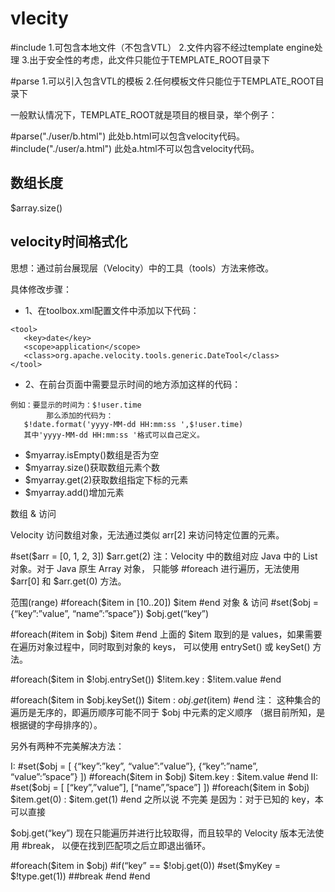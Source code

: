 # vlecity

#include
1.可包含本地文件（不包含VTL）
2.文件内容不经过template engine处理
3.出于安全性的考虑，此文件只能位于TEMPLATE_ROOT目录下

#parse
1.可以引入包含VTL的模板
2.任何模板文件只能位于TEMPLATE_ROOT目录下

一般默认情况下，TEMPLATE_ROOT就是项目的根目录，举个例子：

#parse("./user/b.html") 此处b.html可以包含velocity代码。
#include("./user/a.html") 此处a.html不可以包含velocity代码。

## 数组长度
$array.size()

## velocity时间格式化

思想：通过前台展现层（Velocity）中的工具（tools）方法来修改。

具体修改步骤：

- 1、在toolbox.xml配置文件中添加以下代码：
```
<tool>
   <key>date</key>
   <scope>application</scope>
   <class>org.apache.velocity.tools.generic.DateTool</class>
</tool>
```
- 2、在前台页面中需要显示时间的地方添加这样的代码：
```
例如：要显示的时间为：$!user.time
        那么添加的代码为：
   $!date.format('yyyy-MM-dd HH:mm:ss ',$!user.time)
   其中'yyyy-MM-dd HH:mm:ss '格式可以自己定义。
```


- $myarray.isEmpty()数组是否为空
- $myarray.size()获取数组元素个数
- $myarray.get(2)获取数组指定下标的元素
- $myarray.add()增加元素



数组 & 访问

Velocity 访问数组对象，无法通过类似 arr[2] 来访问特定位置的元素。

#set($arr = [0, 1, 2, 3])
$arr.get(2)
注：Velocity 中的数组对应 Java 中的 List 对象。对于 Java 原生 Array 对象， 只能够 #foreach 进行遍历，无法使用 $arr[0] 和 $arr.get(0) 方法。

范围(range)
#foreach($item in [10..20])
$item
#end
对象 & 访问
#set($obj = {“key”:”value”, “name”:”space”})
$obj.get(“key”)

#foreach(#item in $obj)
$item
#end
上面的 $item 取到的是 values，如果需要在遍历对象过程中，同时取到对象的 keys， 可以使用 entrySet() 或 keySet() 方法。

#foreach($item in $!obj.entrySet())
$!item.key : $!item.value
#end

#foreach($item in $obj.keySet())
$item : $obj.get($item)
#end
注： 这种集合的遍历是无序的，即遍历顺序可能不同于 $obj 中元素的定义顺序 （据目前所知，是根据键的字母排序的）。

另外有两种不完美解决方法：

I:
#set($obj = [
{“key”:”key”, “value”:”value”},
{“key”:”name”, “value”:”space”}
])
#foreach($item in $obj)
$item.key : $item.value
#end
II:
#set($obj = [
[“key”,”value”],
[“name”,”space”]
])
#foreach($item in $obj)
$item.get(0) : $item.get(1)
#end
之所以说 不完美 是因为：对于已知的 key，本可以直接

$obj.get(“key”)
现在只能遍历并进行比较取得，而且较早的 Velocity 版本无法使用 #break， 以便在找到匹配项之后立即退出循环。

#foreach($item in $obj)
#if(“key” == $!obj.get(0))
#set($myKey = $!type.get(1))
##break
#end
#end





